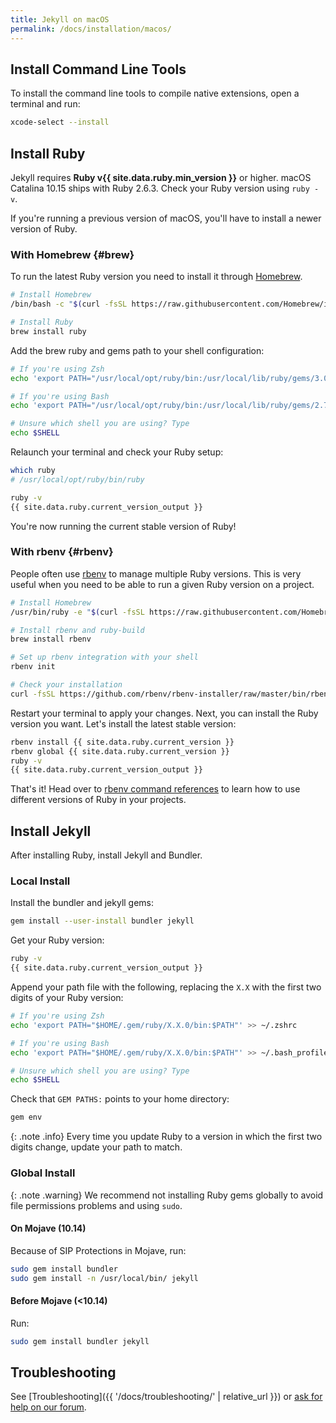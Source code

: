 ```yaml
---
title: Jekyll on macOS
permalink: /docs/installation/macos/
---
```


## Install Command Line Tools
To install the command line tools to compile native extensions, open a terminal and run:

```sh
xcode-select --install
```

## Install Ruby

Jekyll requires **Ruby v{{ site.data.ruby.min_version }}** or higher.
macOS Catalina 10.15 ships with Ruby 2.6.3. Check your Ruby version using `ruby -v`.

If you're running a previous version of macOS, you'll have to install a newer version of Ruby.

### With Homebrew {#brew}
To run the latest Ruby version you need to install it through [Homebrew](https://brew.sh).

```sh
# Install Homebrew
/bin/bash -c "$(curl -fsSL https://raw.githubusercontent.com/Homebrew/install/HEAD/install.sh)"

# Install Ruby
brew install ruby
```

Add the brew ruby and gems path to your shell configuration:

```bash
# If you're using Zsh
echo 'export PATH="/usr/local/opt/ruby/bin:/usr/local/lib/ruby/gems/3.0.0/bin:$PATH"' >> ~/.zshrc

# If you're using Bash
echo 'export PATH="/usr/local/opt/ruby/bin:/usr/local/lib/ruby/gems/2.7.0/bin:$PATH"' >> ~/.bash_profile

# Unsure which shell you are using? Type
echo $SHELL
```

Relaunch your terminal and check your Ruby setup:

```sh
which ruby
# /usr/local/opt/ruby/bin/ruby

ruby -v
{{ site.data.ruby.current_version_output }}
```

You're now running the current stable version of Ruby!

### With rbenv {#rbenv}

People often use [rbenv](https://github.com/rbenv/rbenv) to manage multiple
Ruby versions. This is very useful when you need to be able to run a given Ruby version on a project.

```sh
# Install Homebrew
/usr/bin/ruby -e "$(curl -fsSL https://raw.githubusercontent.com/Homebrew/install/master/install)"

# Install rbenv and ruby-build
brew install rbenv

# Set up rbenv integration with your shell
rbenv init

# Check your installation
curl -fsSL https://github.com/rbenv/rbenv-installer/raw/master/bin/rbenv-doctor | bash
```

Restart your terminal to apply your changes.
Next, you can install the Ruby version you want. Let's install the latest stable version:

```sh
rbenv install {{ site.data.ruby.current_version }}
rbenv global {{ site.data.ruby.current_version }}
ruby -v
{{ site.data.ruby.current_version_output }}
```

That's it! Head over to [rbenv command references](https://github.com/rbenv/rbenv#command-reference) to learn how to use different versions of Ruby in your projects.

## Install Jekyll

After installing Ruby, install Jekyll and Bundler.

### Local Install

Install the bundler and jekyll gems:

```sh
gem install --user-install bundler jekyll
```

Get your Ruby version:

```sh
ruby -v
{{ site.data.ruby.current_version_output }}
```

Append your path file with the following, replacing the `X.X` with the first two digits of your Ruby version:

```bash
# If you're using Zsh
echo 'export PATH="$HOME/.gem/ruby/X.X.0/bin:$PATH"' >> ~/.zshrc

# If you're using Bash
echo 'export PATH="$HOME/.gem/ruby/X.X.0/bin:$PATH"' >> ~/.bash_profile

# Unsure which shell you are using? Type
echo $SHELL
```

Check that `GEM PATHS:` points to your home directory:

```sh
gem env
```

{: .note .info}
Every time you update Ruby to a version in which the first two digits change, update your path to match.

### Global Install

{: .note .warning}
We recommend not installing Ruby gems globally to avoid file permissions problems and using `sudo`.

#### On Mojave (10.14)

Because of SIP Protections in Mojave, run:

```sh
sudo gem install bundler
sudo gem install -n /usr/local/bin/ jekyll
```

#### Before Mojave (<10.14)

Run:

```sh
sudo gem install bundler jekyll
```

## Troubleshooting

See [Troubleshooting]({{ '/docs/troubleshooting/' | relative_url }}) or [ask for help on our forum](https://talk.jekyllrb.com).
